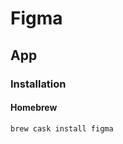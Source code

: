 # Figma

<!--
https://www.youtube.com/watch?v=p2sZKAPOQXs

https://www.linkedin.com/learning/figma-for-ux-design-2/sign-up-and-take-a-tour
-->

## App

### Installation

#### Homebrew

```sh
brew cask install figma
```
